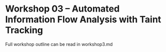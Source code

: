 # Workshop 03 – Automated Information Flow Analysis with Taint Tracking
Full workshop outline can be read in workshop3.md

